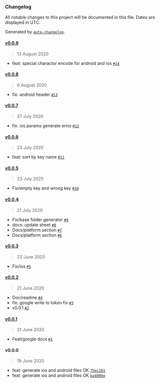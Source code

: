 ### Changelog

All notable changes to this project will be documented in this file. Dates are displayed in UTC.

Generated by [`auto-changelog`](https://github.com/CookPete/auto-changelog).

#### [v0.0.9](https://github.com/jhonny-me/multi-language-mobile/compare/v0.0.8...v0.0.9)

> 13 August 2020

- feat: special charactor encode for android and ios [`#14`](https://github.com/jhonny-me/multi-language-mobile/pull/14)

#### [v0.0.8](https://github.com/jhonny-me/multi-language-mobile/compare/v0.0.7...v0.0.8)

> 6 August 2020

- fix: android header [`#13`](https://github.com/jhonny-me/multi-language-mobile/pull/13)

#### [v0.0.7](https://github.com/jhonny-me/multi-language-mobile/compare/v0.0.6...v0.0.7)

> 27 July 2020

- fix: ios params generate error [`#12`](https://github.com/jhonny-me/multi-language-mobile/pull/12)

#### [v0.0.6](https://github.com/jhonny-me/multi-language-mobile/compare/v0.0.5...v0.0.6)

> 23 July 2020

- feat: sort by key name [`#11`](https://github.com/jhonny-me/multi-language-mobile/pull/11)

#### [v0.0.5](https://github.com/jhonny-me/multi-language-mobile/compare/v0.0.4...v0.0.5)

> 23 July 2020

- Fix/empty key and wrong key [`#10`](https://github.com/jhonny-me/multi-language-mobile/pull/10)

#### [v0.0.4](https://github.com/jhonny-me/multi-language-mobile/compare/v0.0.3...v0.0.4)

> 21 July 2020

- Fix/base folder generator [`#9`](https://github.com/jhonny-me/multi-language-mobile/pull/9)
- docs: update sheet [`#8`](https://github.com/jhonny-me/multi-language-mobile/pull/8)
- Docs/platform section [`#7`](https://github.com/jhonny-me/multi-language-mobile/pull/7)
- Docs/platform section [`#6`](https://github.com/jhonny-me/multi-language-mobile/pull/6)

#### [v0.0.3](https://github.com/jhonny-me/multi-language-mobile/compare/v0.0.2...v0.0.3)

> 22 June 2020

- Fix/ios [`#5`](https://github.com/jhonny-me/multi-language-mobile/pull/5)

#### [v0.0.2](https://github.com/jhonny-me/multi-language-mobile/compare/v0.0.1...v0.0.2)

> 21 June 2020

- Doc/readme [`#4`](https://github.com/jhonny-me/multi-language-mobile/pull/4)
- fix: google write to token fix [`#3`](https://github.com/jhonny-me/multi-language-mobile/pull/3)
- v0.0.1 [`#2`](https://github.com/jhonny-me/multi-language-mobile/pull/2)

#### [v0.0.1](https://github.com/jhonny-me/multi-language-mobile/compare/v0.0.0...v0.0.1)

> 21 June 2020

- Feat/google docs [`#1`](https://github.com/jhonny-me/multi-language-mobile/pull/1)

#### v0.0.0

> 19 June 2020

- feat: generate ios and android files OK [`75ec181`](https://github.com/jhonny-me/multi-language-mobile/commit/75ec1810733723b5a1db306098a42f227cbfd9fc)
- feat: generate ios and android files OK [`ba4098e`](https://github.com/jhonny-me/multi-language-mobile/commit/ba4098e5841f55429bc40ed9aebe5abba03ba5d9)

